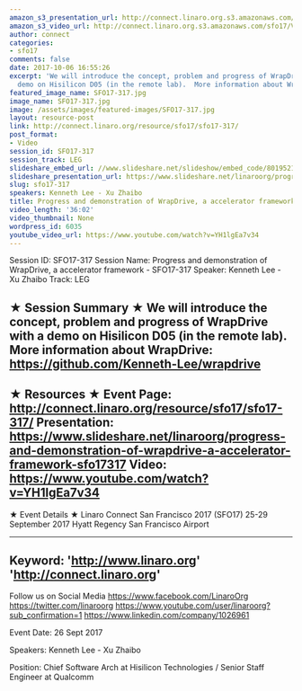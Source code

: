 ```yaml
---
amazon_s3_presentation_url: http://connect.linaro.org.s3.amazonaws.com/sfo17/Presentations/SFO17-317%20WrapDrive%20-%20A%20Common%20User%20Space%20Accelerator%20Framework%20-%20v0.7.pdf
amazon_s3_video_url: http://connect.linaro.org.s3.amazonaws.com/sfo17/Videos/SFO17-317%20Progress%20and%20demonstration%20of%20WrapDrive%2C%20an%20accelerator%20framework.mp4
author: connect
categories:
- sfo17
comments: false
date: 2017-10-06 16:55:26
excerpt: 'We will introduce the concept, problem and progress of WrapDrive with a
  demo on Hisilicon D05 (in the remote lab).  More information about WrapDrive: https://github.com/Kenneth-Lee/wrapdrive'
featured_image_name: SFO17-317.jpg
image_name: SFO17-317.jpg
image: /assets/images/featured-images/SFO17-317.jpg
layout: resource-post
link: http://connect.linaro.org/resource/sfo17/sfo17-317/
post_format:
- Video
session_id: SFO17-317
session_track: LEG
slideshare_embed_url: //www.slideshare.net/slideshow/embed_code/80195217
slideshare_presentation_url: https://www.slideshare.net/linaroorg/progress-and-demonstration-of-wrapdrive-a-accelerator-framework-sfo17317
slug: sfo17-317
speakers: Kenneth Lee - Xu Zhaibo
title: Progress and demonstration of WrapDrive, a accelerator framework - SFO17-317
video_length: '36:02'
video_thumbnail: None
wordpress_id: 6035
youtube_video_url: https://www.youtube.com/watch?v=YH1lgEa7v34
---
```


Session ID: SFO17-317
Session Name: Progress and demonstration of WrapDrive, a accelerator framework - SFO17-317
Speaker: Kenneth Lee - Xu Zhaibo
Track: LEG


★ Session Summary ★
We will introduce the concept, problem and progress of WrapDrive with a demo on Hisilicon D05 (in the remote lab).  More information about WrapDrive: https://github.com/Kenneth-Lee/wrapdrive
---------------------------------------------------
★ Resources ★
Event Page: http://connect.linaro.org/resource/sfo17/sfo17-317/
Presentation: https://www.slideshare.net/linaroorg/progress-and-demonstration-of-wrapdrive-a-accelerator-framework-sfo17317
Video: https://www.youtube.com/watch?v=YH1lgEa7v34
 ---------------------------------------------------

★ Event Details ★
Linaro Connect San Francisco 2017 (SFO17)
25-29 September 2017
Hyatt Regency San Francisco Airport

---------------------------------------------------
Keyword:
'http://www.linaro.org'
'http://connect.linaro.org'
---------------------------------------------------
Follow us on Social Media
https://www.facebook.com/LinaroOrg
https://twitter.com/linaroorg
https://www.youtube.com/user/linaroorg?sub_confirmation=1
https://www.linkedin.com/company/1026961

Event Date: 26 Sept 2017

Speakers: Kenneth Lee - Xu Zhaibo

Position: Chief Software Arch at Hisilicon Technologies /  Senior Staff Engineer at Qualcomm
